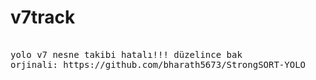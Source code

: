 # v7track
<pre>	
yolo v7 nesne takibi hatalı!!! düzelince bak
orjinali: https://github.com/bharath5673/StrongSORT-YOLO
</pre>

